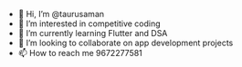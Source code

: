 - 👋 Hi, I’m @taurusaman
- 👀 I’m interested in competitive coding 
- 🌱 I’m currently learning Flutter and DSA
- 💞️ I’m looking to collaborate on app development projects
- 📫 How to reach me 9672277581

<!---
taurusaman/taurusaman is a ✨ special ✨ repository because its `README.md` (this file) appears on your GitHub profile.
You can click the Preview link to take a look at your changes.
--->

